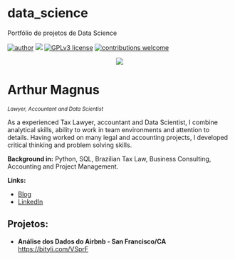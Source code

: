 # data_science
Portfólio de projetos de Data Science

[![author](https://img.shields.io/badge/author-arthurmagnusc-red)](https://www.linkedin.com/in/arthur-magnus) [![](https://img.shields.io/badge/python-3.7+-blue.svg)](https://www.python.org/downloads/release/python-365/) [![GPLv3 license](https://img.shields.io/badge/License-GPLv3-blue.svg)](http://perso.crans.org/besson/LICENSE.html) [![contributions welcome](https://img.shields.io/badge/contributions-welcome-brightgreen.svg?style=flat)](https://github.com/arthurmagnusc/data_science/issues)

<p align="center">
  <img src="arthur-ds.png" >
</p>

# Arthur Magnus
<sub>*Lawyer, Accountant and Data Scientist*</sub>

As a experienced Tax Lawyer, accountant and Data Scientist, I combine analytical skills, ability to work in team environments and attention to details. Having worked on many legal and accounting projects, I developed critical thinking and problem solving skills.

**Background in:** Python, SQL, Brazilian Tax Law, Business Consulting, Accounting and Project Management.

**Links:**
* [Blog](http://arthurmagnusc.com)
* [LinkedIn](https://www.linkedin.com/in/arthur-magnus)

## Projetos:

* **Análise dos Dados do Airbnb - San Francisco/CA** https://bityli.com/VSprF
